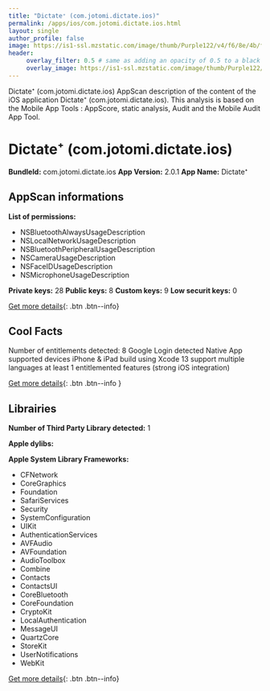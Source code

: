 ```yaml
---
title: "Dictate⁺ (com.jotomi.dictate.ios)"
permalink: /apps/ios/com.jotomi.dictate.ios.html
layout: single
author_profile: false
image: https://is1-ssl.mzstatic.com/image/thumb/Purple122/v4/f6/8e/4b/f68e4b8f-0c79-e656-cf63-1c90624f69c7/AppIcon-0-1x_U007emarketing-0-7-0-P3-85-220.png/512x512bb.jpg
header: 
     overlay_filter: 0.5 # same as adding an opacity of 0.5 to a black background
     overlay_image: https://is1-ssl.mzstatic.com/image/thumb/Purple122/v4/f6/8e/4b/f68e4b8f-0c79-e656-cf63-1c90624f69c7/AppIcon-0-1x_U007emarketing-0-7-0-P3-85-220.png/512x512bb.jpg
---
```

Dictate⁺ (com.jotomi.dictate.ios) AppScan description of the content of the iOS application Dictate⁺ (com.jotomi.dictate.ios). This analysis is based on the Mobile App Tools : AppScore, static analysis, Audit and the Mobile Audit App Tool.

# Dictate⁺ (com.jotomi.dictate.ios)

**BundleId:** com.jotomi.dictate.ios
**App Version:** 2.0.1
**App Name:** Dictate⁺


## AppScan informations 

**List of permissions:** 
- NSBluetoothAlwaysUsageDescription
- NSLocalNetworkUsageDescription
- NSBluetoothPeripheralUsageDescription
- NSCameraUsageDescription
- NSFaceIDUsageDescription
- NSMicrophoneUsageDescription
  
  
**Private keys:** 28
**Public keys:** 8
**Custom keys:** 9
**Low securit keys:** 0
  
[Get more details](/pricing.html){: .btn .btn--info}

## Cool Facts

Number of entitlements detected: 8
Google Login detected
Native App
supported devices iPhone & iPad
build using Xcode 13
support multiple languages
at least 1 entitlemented features (strong iOS integration)
  
[Get more details](/pricing.html){: .btn .btn--info }

## Librairies 
**Number of Third Party Library detected:** 1


**Apple dylibs:**


**Apple System Library Frameworks:**
- CFNetwork
- CoreGraphics
- Foundation
- SafariServices
- Security
- SystemConfiguration
- UIKit
- AuthenticationServices
- AVFAudio
- AVFoundation
- AudioToolbox
- Combine
- Contacts
- ContactsUI
- CoreBluetooth
- CoreFoundation
- CryptoKit
- LocalAuthentication
- MessageUI
- QuartzCore
- StoreKit
- UserNotifications
- WebKit


  
[Get more details](/pricing.html){: .btn .btn--info}


